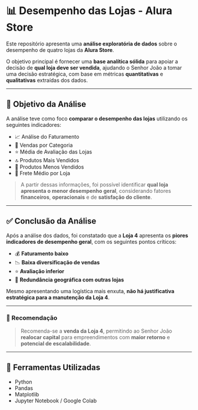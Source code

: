 # 📊 Desempenho das Lojas - Alura Store

Este repositório apresenta uma **análise exploratória de dados** sobre o desempenho de quatro lojas da **Alura Store**.

O objetivo principal é fornecer uma **base analítica sólida** para apoiar a decisão de **qual loja deve ser vendida**, ajudando o Senhor João a tomar uma decisão estratégica, com base em métricas **quantitativas** e **qualitativas** extraídas dos dados.

---

## 🧭 Objetivo da Análise

A análise teve como foco **comparar o desempenho das lojas** utilizando os seguintes indicadores:

- 📈 Análise do Faturamento
- 🛒 Vendas por Categoria
- ⭐ Média de Avaliação das Lojas
- 🔝 Produtos Mais Vendidos
- 🔻 Produtos Menos Vendidos
- 🚚 Frete Médio por Loja

> A partir dessas informações, foi possível identificar **qual loja apresenta o menor desempenho geral**, considerando fatores **financeiros**, **operacionais** e de **satisfação do cliente**.

---

## ✅ Conclusão da Análise

Após a análise dos dados, foi constatado que a **Loja 4** apresenta os **piores indicadores de desempenho geral**, com os seguintes pontos críticos:

- 💰 **Faturamento baixo**
- 📉 **Baixa diversificação de vendas**
- ⭐ **Avaliação inferior**
- 📍 **Redundância geográfica com outras lojas**

Mesmo apresentando uma logística mais enxuta, **não há justificativa estratégica para a manutenção da Loja 4**.

---

### 🚩 Recomendação

> Recomenda-se a **venda da Loja 4**, permitindo ao Senhor João **realocar capital** para empreendimentos com **maior retorno** e **potencial de escalabilidade**.

---

## 📌 Ferramentas Utilizadas

- Python
- Pandas
- Matplotlib
- Jupyter Notebook / Google Colab

